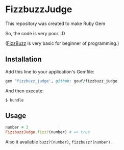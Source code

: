 # FizzbuzzJudge

This repository was created to make Ruby Gem

So, the code is very poor. :D

([FizzBuzz](https://en.wikipedia.org/wiki/Fizz_buzz) is very basic for beginner of programming.)

## Installation

Add this line to your application's Gemfile:

```ruby
gem 'fizzbuzz_judge', github: gouf/fizzbuzz_judge
```

And then execute:

    $ bundle

## Usage

```ruby
number = 3
FizzbuzzJudge.fizz?(number) # => true
```

Also it available `buzz?(number)`, `fizzbuzz?(number)`.

